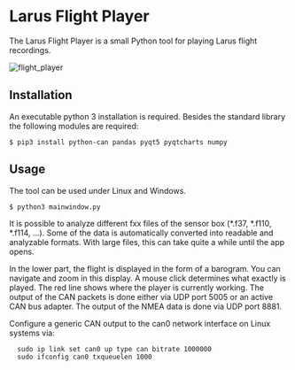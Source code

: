 Larus Flight Player
===================

The Larus Flight Player is a small Python tool for playing Larus flight recordings.

![flight_player](https://github.com/user-attachments/assets/0c8368e6-fc0d-484c-b3a2-e363310241fb)

Installation
------------

An executable python 3 installation is required. Besides the standard library the following modules are required:

```
$ pip3 install python-can pandas pyqt5 pyqtcharts numpy
```

Usage
-----

The tool can be used under Linux and Windows. 

```
$ python3 mainwindow.py
```

It is possible to analyze different fxx files of the sensor box (*.f37, *.f110, *.f114, ...). Some of the data is
automatically converted into readable and analyzable formats. With large files, this can take quite a while until 
the app opens.

In the lower part, the flight is displayed in the form of a barogram. You can navigate and zoom in this display. 
A mouse click determines what exactly is played. The red line shows where the player is currently working. The output 
of the CAN packets is done either via UDP port 5005 or an active CAN bus adapter. The output of the NMEA data is done 
via UDP port 8881.

Configure a generic CAN output to the can0 network interface on Linux systems via:  

      sudo ip link set can0 up type can bitrate 1000000
      sudo ifconfig can0 txqueuelen 1000
